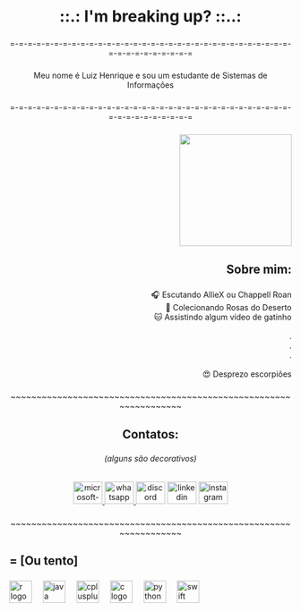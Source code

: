 <h1 align="center">::.: I'm breaking up? ::..:</h1>

###

<p align="center">=-=-=-=-=-=-=-=-=-=-=-=-=-=-=-=-=-=-=-=-=-=-=-=-=-=-=-=-=-=-=-=-=-=-=-=-=-=-=-=-=-=</p>

###

<p align="center">Meu nome é Luiz Henrique e sou um estudante de Sistemas de Informações</p>

###

<p align="center">=-=-=-=-=-=-=-=-=-=-=-=-=-=-=-=-=-=-=-=-=-=-=-=-=-=-=-=-=-=-=-=-=-=-=-=-=-=-=-=-=-=</p>

###

<div align="right">
  <img height="200" src="https://media1.tenor.com/m/qqG2KC5T1n0AAAAC/alhaitham-genshin.gif"  />
</div>

###

<h2 align="right">Sobre mim:</h2>

###

<p align="right">🎧 Escutando AllieX ou Chappell Roan<br>🌸 Colecionando Rosas do Deserto<br>🐱 Assistindo algum vídeo de gatinho<br><br>.<br>.<br>.<br><br>😍 Desprezo escorpiões</p>

###

<p align="center">~~~~~~~~~~~~~~~~~~~~~~~~~~~~~~~~~~~~~~~~~~~~~~~~~~~~~~~~~~~~~~~~~~</p>

###

<h2 align="center">Contatos:</h2>

###

<h6 align="center">(alguns são decorativos)</h6>

###

<div align="center">
  <a href="luizhpereira137@outlook.com" target="_blank">
    <img src="https://raw.githubusercontent.com/maurodesouza/profile-readme-generator/master/src/assets/icons/social/microsoft-outlook/default.svg" width="52" height="40" alt="microsoft-outlook logo"  />
  </a>
  <a href="https://w.app/tuc4s9" target="_blank">
    <img src="https://raw.githubusercontent.com/maurodesouza/profile-readme-generator/master/src/assets/icons/social/whatsapp/default.svg" width="52" height="40" alt="whatsapp logo"  />
  </a>
  <img src="https://raw.githubusercontent.com/maurodesouza/profile-readme-generator/master/src/assets/icons/social/discord/default.svg" width="52" height="40" alt="discord logo"  />
  <img src="https://raw.githubusercontent.com/maurodesouza/profile-readme-generator/master/src/assets/icons/social/linkedin/default.svg" width="52" height="40" alt="linkedin logo"  />
  <a href="https://www.instagram.com/luxcalotes?utm_source=qr&igsh=ZWp3bm15N25mMHpy" target="_blank">
    <img src="https://raw.githubusercontent.com/maurodesouza/profile-readme-generator/master/src/assets/icons/social/instagram/default.svg" width="52" height="40" alt="instagram logo"  />
  </a>
</div>

###

<p align="center">~~~~~~~~~~~~~~~~~~~~~~~~~~~~~~~~~~~~~~~~~~~~~~~~~~~~~~~~~~~~~~~~~~</p>

###

<h2 align="left"><Codo estes> = [Ou tento]</h2>

###

<div align="left">
  <img src="https://cdn.jsdelivr.net/gh/devicons/devicon/icons/r/r-original.svg" height="40" alt="r logo"  />
  <img width="12" />
  <img src="https://cdn.jsdelivr.net/gh/devicons/devicon/icons/java/java-original.svg" height="40" alt="java logo"  />
  <img width="12" />
  <img src="https://cdn.jsdelivr.net/gh/devicons/devicon/icons/cplusplus/cplusplus-original.svg" height="40" alt="cplusplus logo"  />
  <img width="12" />
  <img src="https://cdn.jsdelivr.net/gh/devicons/devicon/icons/c/c-original.svg" height="40" alt="c logo"  />
  <img width="12" />
  <img src="https://cdn.jsdelivr.net/gh/devicons/devicon/icons/python/python-original.svg" height="40" alt="python logo"  />
  <img width="12" />
  <img src="https://cdn.jsdelivr.net/gh/devicons/devicon/icons/swift/swift-original.svg" height="40" alt="swift logo"  />
</div>

###
